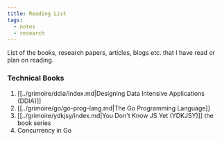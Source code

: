 ```yaml
---
title: Reading List
tags:
  - notes
  - research
---
```


List of the books, research papers, articles, blogs etc. that I have read or plan on reading.

### Technical Books

1. [[../grimoire/ddia/index.md|Designing Data Intensive Applications (DDIA)]]
2. [[../grimoire/go/go-prog-lang.md|The Go Programming Language]]
3. [[../grimoire/ydkjsy/index.md|You Don't Know JS Yet (YDKJSY)]] the book series 
4. Concurrency in Go

